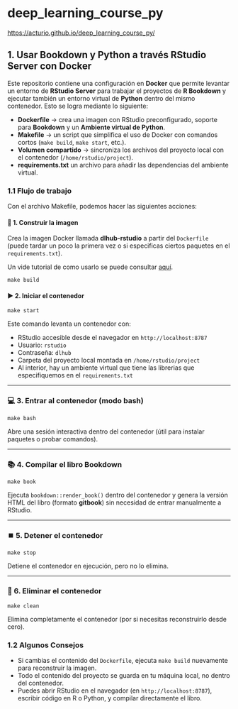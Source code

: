 # deep_learning_course_py

https://acturio.github.io/deep_learning_course_py/

## 1. Usar Bookdown y Python a través RStudio Server con Docker

Este repositorio contiene una configuración en **Docker** que permite levantar un entorno de **RStudio Server** para trabajar el proyectos de **R Bookdown** y ejecutar también un entorno virtual de **Python** dentro del mismo contenedor. Esto se logra mediante lo siguiente:

- **Dockerfile** → crea una imagen con RStudio preconfigurado, soporte para **Bookdown** y un **Ambiente virtual de Python**.  
- **Makefile** → un script que simplifica el uso de Docker con comandos cortos (`make build`, `make start`, etc.).  
- **Volumen compartido** → sincroniza los archivos del proyecto local con el contenedor (`/home/rstudio/project`). 
- **requirements.txt** un archivo para añadir las dependencias del ambiente virtual.
  
### 1.1 Flujo de trabajo

Con el archivo Makefile, podemos hacer las siguientes acciones:

#### 🔨 1. Construir la imagen
Crea la imagen Docker llamada **dlhub-rstudio** a partir del `Dockerfile` (puede tardar un poco la primera vez o si especificas ciertos paquetes en el `requirements.txt`).

Un vide tutorial de como usarlo se puede consultar [aquí](https://drive.google.com/file/d/1KFbvFchnqvybFSRn0hoeNwkGu_Lr1zzq/view?usp=share_link).



```{bash, eval = F}
make build
```
#### ▶️ 2. Iniciar el contenedor
```{bash, eval = F}
make start
```
Este comando levanta un contenedor con:
- RStudio accesible desde el navegador en `http://localhost:8787`
- Usuario: `rstudio`
- Contraseña: `dlhub`
- Carpeta del proyecto local montada en `/home/rstudio/project`
- Al interior, hay un ambiente virtual que tiene las librerias que especifiquemos en el `requirements.txt`

---

### 💻 3. Entrar al contenedor (modo bash)
```{bash, eval = F}
make bash
```
Abre una sesión interactiva dentro del contenedor (útil para instalar paquetes o probar comandos).

---

### 📚 4. Compilar el libro Bookdown
```{bash, eval = F}
make book
```
Ejecuta `bookdown::render_book()` dentro del contenedor y genera la versión HTML del libro (formato **gitbook**) sin necesidad de entrar manualmente a RStudio.

---

### ⏹️ 5. Detener el contenedor
```{bash, eval = F}
make stop
```
Detiene el contenedor en ejecución, pero no lo elimina.

---

### 🧹 6. Eliminar el contenedor
```{bash, eval = F}
make clean
```
Elimina completamente el contenedor (por si necesitas reconstruirlo desde cero).

### 1.2 Algunos Consejos

- Si cambias el contenido del `Dockerfile`, ejecuta `make build` nuevamente para reconstruir la imagen.  
- Todo el contenido del proyecto se guarda en tu máquina local, no dentro del contenedor.  
- Puedes abrir RStudio en el navegador (en `http://localhost:8787`), escribir código en R o Python, y compilar directamente el libro.